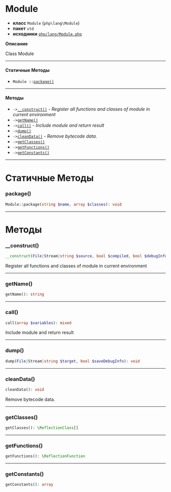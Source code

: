 # Module

- **класс** `Module` (`php\lang\Module`)
- **пакет** `std`
- **исходники** [`php/lang/Module.php`](./src/main/resources/JPHP-INF/sdk/php/lang/Module.php)

**Описание**

Class Module

---

#### Статичные Методы

- `Module ::`[`package()`](#method-package)

---

#### Методы

- `->`[`__construct()`](#method-__construct) - _Register all functions and classes of module in current environment_
- `->`[`getName()`](#method-getname)
- `->`[`call()`](#method-call) - _Include module and return result_
- `->`[`dump()`](#method-dump)
- `->`[`cleanData()`](#method-cleandata) - _Remove bytecode data._
- `->`[`getClasses()`](#method-getclasses)
- `->`[`getFunctions()`](#method-getfunctions)
- `->`[`getConstants()`](#method-getconstants)

---
# Статичные Методы

<a name="method-package"></a>

### package()
```php
Module::package(string $name, array $classes): void
```

---
# Методы

<a name="method-__construct"></a>

### __construct()
```php
__construct(File|Stream|string $source, bool $compiled, bool $debugInformation): void
```
Register all functions and classes of module in current environment

---

<a name="method-getname"></a>

### getName()
```php
getName(): string
```

---

<a name="method-call"></a>

### call()
```php
call(array $variables): mixed
```
Include module and return result

---

<a name="method-dump"></a>

### dump()
```php
dump(File|Stream|string $target, bool $saveDebugInfo): void
```

---

<a name="method-cleandata"></a>

### cleanData()
```php
cleanData(): void
```
Remove bytecode data.

---

<a name="method-getclasses"></a>

### getClasses()
```php
getClasses(): \ReflectionClass[]
```

---

<a name="method-getfunctions"></a>

### getFunctions()
```php
getFunctions(): \ReflectionFunction
```

---

<a name="method-getconstants"></a>

### getConstants()
```php
getConstants(): array
```